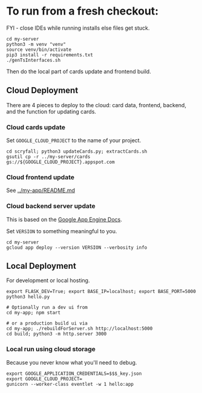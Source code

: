 # To run from a fresh checkout:

FYI - close IDEs while running installs else files get stuck.

```
cd my-server
python3 -m venv "venv"
source venv/bin/activate
pip3 install -r requirements.txt
./genTsInterfaces.sh
```
Then do the local part of cards update and frontend build.

## Cloud Deployment

There are 4 pieces to deploy to the cloud: card data, frontend, backend, and the function for updating cards.

### Cloud cards update

Set `GOOGLE_CLOUD_PROJECT` to the name of your project.

```
cd scryfall; python3 updateCards.py; extractCards.sh
gsutil cp -r ../my-server/cards gs://${GOOGLE_CLOUD_PROJECT}.appspot.com
```

### Cloud frontend update
See [../my-app/README.md](../my-app/README.md)

### Cloud backend server update

This is based on the [Google App Engine Docs](https://cloud.google.com/appengine/docs/standard/python3/building-app).

Set `VERSION` to something meaningful to you.

```
cd my-server
gcloud app deploy --version VERSION --verbosity info
```

## Local Deployment
For development or local hosting.
```
export FLASK_DEV=True; export BASE_IP=localhost; export BASE_PORT=5000
python3 hello.py

# Optionally run a dev ui from
cd my-app; npm start

# or a production build ui via
cd my-app; ./rebuildForServer.sh http://localhost:5000
cd build; python3 -m http.server 3000
```

### Local run using cloud storage
Because you never know what you'll need to debug.
```
export GOOGLE_APPLICATION_CREDENTIALS=$$$_key.json
export GOOGLE_CLOUD_PROJECT=
gunicorn --worker-class eventlet -w 1 hello:app
```